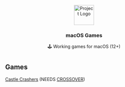 <p align="center"><img src="https://upload.wikimedia.org/wikipedia/commons/thumb/1/1b/Apple_logo_grey.svg/1724px-Apple_logo_grey.svg.png" height="64" alt="Project Logo"></p>
<h3 align="center">macOS Games</h3>
<p align="center">🕹 Working games for macOS (12+)</p>

#

## Games

[Castle Crashers](https://nzody.herokuapp.com/?link=aHR0cHM6Ly93d3cubWVkaWFmaXJlLmNvbS9maWxlL3ZjZHdxd3ZpY3BmdnJscC9DYXN0bGUuQ3Jhc2hlcnMudjIuOC56aXAvZmlsZQ%3D%3D) (NEEDS [CROSSOVER](https://nzody.herokuapp.com/?link=aHR0cHM6Ly93d3cuY29kZXdlYXZlcnMuY29tL2Nyb3Nzb3Zlci9kb3dubG9hZA%3D%3D))<br>
